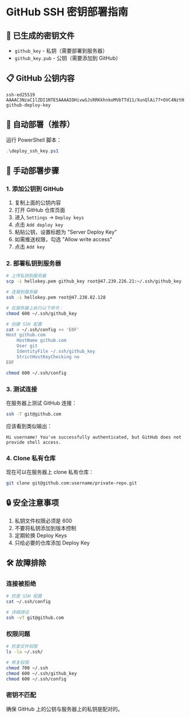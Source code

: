 # GitHub SSH 密钥部署指南

## 🔑 已生成的密钥文件
- `github_key` - 私钥（需要部署到服务器）
- `github_key.pub` - 公钥（需要添加到 GitHub）

## 📋 GitHub 公钥内容
```
ssh-ed25519 AAAAC3NzaC1lZDI1NTE5AAAAIOHivwGJsRRKkhnkoMVbTTd11/XunQlAi77+OVC4NztH github-deploy-key
```

## 🚀 自动部署（推荐）
运行 PowerShell 脚本：
```powershell
.\deploy_ssh_key.ps1
```

## 🔧 手动部署步骤

### 1. 添加公钥到 GitHub
1. 复制上面的公钥内容
2. 打开 GitHub 仓库页面
3. 进入 `Settings` → `Deploy keys`
4. 点击 `Add deploy key`
5. 粘贴公钥，设置标题为 "Server Deploy Key"
6. 如需推送权限，勾选 "Allow write access"
7. 点击 `Add key`

### 2. 部署私钥到服务器
```bash
# 上传私钥到服务器
scp -i hellokey.pem github_key root@47.239.226.21:~/.ssh/github_key

# 连接到服务器
ssh -i hellokey.pem root@47.238.82.128

# 在服务器上执行以下命令：
chmod 600 ~/.ssh/github_key

# 创建 SSH 配置
cat > ~/.ssh/config << 'EOF'
Host github.com
    HostName github.com
    User git
    IdentityFile ~/.ssh/github_key
    StrictHostKeyChecking no
EOF

chmod 600 ~/.ssh/config
```

### 3. 测试连接
在服务器上测试 GitHub 连接：
```bash
ssh -T git@github.com
```

应该看到类似输出：
```
Hi username! You've successfully authenticated, but GitHub does not provide shell access.
```

### 4. Clone 私有仓库
现在可以在服务器上 clone 私有仓库：
```bash
git clone git@github.com:username/private-repo.git
```

## 🔒 安全注意事项
1. 私钥文件权限必须是 600
2. 不要将私钥添加到版本控制
3. 定期轮换 Deploy Keys
4. 只给必要的仓库添加 Deploy Key

## 🛠️ 故障排除

### 连接被拒绝
```bash
# 检查 SSH 配置
cat ~/.ssh/config

# 详细调试
ssh -vT git@github.com
```

### 权限问题
```bash
# 检查文件权限
ls -la ~/.ssh/

# 修复权限
chmod 700 ~/.ssh
chmod 600 ~/.ssh/github_key
chmod 600 ~/.ssh/config
```

### 密钥不匹配
确保 GitHub 上的公钥与服务器上的私钥是配对的。
